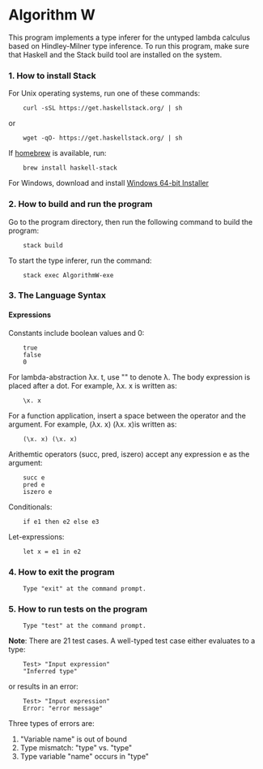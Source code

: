 # Algorithm W
This program implements a type inferer for the untyped lambda calculus based on 
Hindley-Milner type inference. To run this program, make sure that Haskell and the 
Stack build tool are installed on the system.

### 1. How to install Stack
    
   For Unix operating systems, run one of these commands:  

        curl -sSL https://get.haskellstack.org/ | sh  
         
   or   
   
        wget -qO- https://get.haskellstack.org/ | sh  

   If [homebrew](https://brew.sh/) is available, run:
   
        brew install haskell-stack  
        
   For Windows, download and install [Windows 64-bit Installer](https://www.stackage.org/stack/windows-x86_64-installer)  

### 2. How to build and run the program

   Go to the program directory, then run the following command to build the program:  
   
        stack build  

   To start the type inferer, run the command:

        stack exec AlgorithmW-exe  

### 3. The Language Syntax

   #### Expressions

   Constants include boolean values and 0:
        
        true
        false
        0

   For lambda-abstraction λx. t, use "\" to denote λ. The body expression is placed after a dot. 
   For example, λx. x is written as:   
   
        \x. x
        
   For a function application, insert a space between the operator and the argument. For example, 
   (λx. x) (λx. x)is written as:   
   
        (\x. x) (\x. x) 

   Arithemtic operators (succ, pred, iszero) accept any expression e as the argument:    
   
        succ e
        pred e
        iszero e
        
   Conditionals:
   
        if e1 then e2 else e3

   Let-expressions:
   
        let x = e1 in e2
        
### 4. How to exit the program

        Type "exit" at the command prompt.

### 5. How to run tests on the program

        Type "test" at the command prompt.

   **Note**: There are 21 test cases. A well-typed test case either evaluates to a type:

        Test> "Input expression" 
        "Inferred type"
 
   or results in an error:

        Test> "Input expression" 
        Error: "error message"

   Three types of errors are:
   1. "Variable name" is out of bound
   2. Type mismatch: "type" vs. "type"
   3. Type variable "name" occurs in "type"
